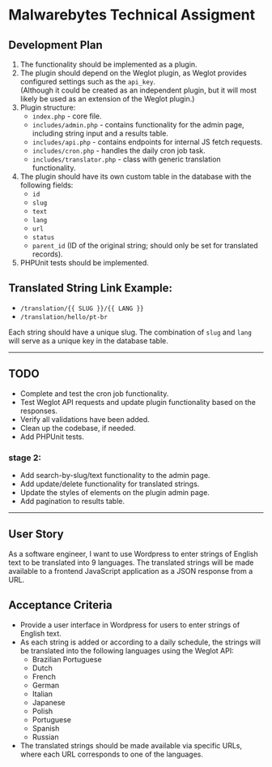 # Malwarebytes Technical Assigment

## Development Plan
1. The functionality should be implemented as a plugin.
2. The plugin should depend on the Weglot plugin, as Weglot provides configured settings such as the `api_key`.  
   (Although it could be created as an independent plugin, but it will most likely be used as an extension of the Weglot plugin.)
3. Plugin structure:
    - `index.php` - core file.
    - `includes/admin.php` - contains functionality for the admin page, including string input and a results table.
    - `includes/api.php` - contains endpoints for internal JS fetch requests.
    - `includes/cron.php` - handles the daily cron job task.
    - `includes/translator.php` - class with generic translation functionality.
4. The plugin should have its own custom table in the database with the following fields:
    - `id`
    - `slug`
    - `text`
    - `lang`
    - `url`
    - `status`
    - `parent_id` (ID of the original string; should only be set for translated records).
5. PHPUnit tests should be implemented.

## Translated String Link Example:

- `/translation/{{ SLUG }}/{{ LANG }}`
- `/translation/hello/pt-br`

Each string should have a unique slug. The combination of `slug` and `lang` will serve as a unique key in the database table.


--- 
## TODO
   - Complete and test the cron job functionality.
   - Test Weglot API requests and update plugin functionality based on the responses.
   - Verify all validations have been added.
   - Clean up the codebase, if needed.
   - Add PHPUnit tests.
### stage 2:
   - Add search-by-slug/text functionality to the admin page.
   - Add update/delete functionality for translated strings.
   - Update the styles of elements on the plugin admin page.
   - Add pagination to results table.
---


## User Story

As a software engineer, I want to use Wordpress to enter strings of English text to be translated into 9 languages. The translated strings will be made available to a frontend JavaScript application as a JSON response from a URL.

## Acceptance Criteria

- Provide a user interface in Wordpress for users to enter strings of English text.
- As each string is added or according to a daily schedule, the strings will be translated into the following languages using the Weglot API:
  - Brazilian Portuguese
  - Dutch
  - French
  - German
  - Italian
  - Japanese
  - Polish
  - Portuguese
  - Spanish
  - Russian
- The translated strings should be made available via specific URLs, where each URL corresponds to one of the languages.
